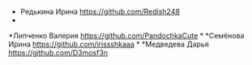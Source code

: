 * Редькина Ирина https://github.com/Redish248
* 
 *Липченко Валерия https://github.com/PandochkaCute
*
 *Семёнова Ирина https://github.com/irissshkaaa
 *
 *Медведева Дарья https://github.com/D3mosf3n
 

